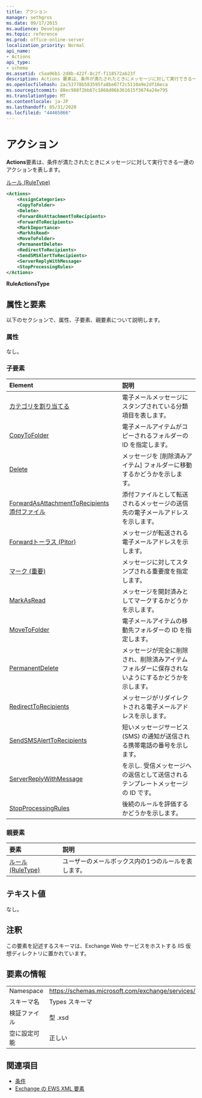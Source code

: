 ```yaml
---
title: アクション
manager: sethgros
ms.date: 09/17/2015
ms.audience: Developer
ms.topic: reference
ms.prod: office-online-server
localization_priority: Normal
api_name:
- Actions
api_type:
- schema
ms.assetid: c5aa96b1-2d8b-422f-8c2f-f118572ab23f
description: Actions 要素は、条件が満たされたときにメッセージに対して実行できる一連のアクションを表します。
ms.openlocfilehash: 2ac53778b583595fa8be07f2c5110a9e2df16eca
ms.sourcegitcommit: 88ec988f2bb67c1866d06b361615f3674a24e795
ms.translationtype: MT
ms.contentlocale: ja-JP
ms.lasthandoff: 05/31/2020
ms.locfileid: "44465066"
---
```

# <a name="actions"></a>アクション

**Actions**要素は、条件が満たされたときにメッセージに対して実行できる一連のアクションを表します。 
  
[ルール (RuleType)](rule-ruletype.md)
  
```XML
<Actions>
    <AssignCategories>
    <CopyToFolder>
    <Delete>
    <ForwardAsAttachmentToRecipients>
    <ForwardToRecipients>
    <MarkImportance>
    <MarkAsRead>
    <MoveToFolder>
    <PermanentDelete>
    <RedirectToRecipients>
    <SendSMSAlertToRecipients>
    <ServerReplyWithMessage>
    <StopProcessingRules>
</Actions>
```

 **RuleActionsType**
## <a name="attributes-and-elements"></a>属性と要素

以下のセクションで、属性、子要素、親要素について説明します。
  
### <a name="attributes"></a>属性

なし。
  
### <a name="child-elements"></a>子要素

|**Element**|**説明**|
|:-----|:-----|
|[カテゴリを割り当てる](assigncategories.md) <br/> |電子メールメッセージにスタンプされている分類項目を表します。  <br/> |
|[CopyToFolder](copytofolder.md) <br/> |電子メールアイテムがコピーされるフォルダーの ID を指定します。  <br/> |
|[Delete](delete.md) <br/> |メッセージを [削除済みアイテム] フォルダーに移動するかどうかを示します。  <br/> |
|[ForwardAsAttachmentToRecipients 添付ファイル](forwardasattachmenttorecipients.md) <br/> |添付ファイルとして転送されるメッセージの送信先の電子メールアドレスを示します。  <br/> |
|[Forwardトーラス (Pitor)](forwardtorecipients.md) <br/> |メッセージが転送される電子メールアドレスを示します。  <br/> |
|[マーク (重要)](markimportance.md) <br/> |メッセージに対してスタンプされる重要度を指定します。  <br/> |
|[MarkAsRead](markasread.md) <br/> |メッセージを開封済みとしてマークするかどうかを示します。  <br/> |
|[MoveToFolder](movetofolder.md) <br/> |電子メールアイテムの移動先フォルダーの ID を指定します。  <br/> |
|[PermanentDelete](permanentdelete.md) <br/> |メッセージが完全に削除され、削除済みアイテムフォルダーに保存されないようにするかどうかを示します。  <br/> |
|[RedirectToRecipients](redirecttorecipients.md) <br/> |メッセージがリダイレクトされる電子メールアドレスを示します。  <br/> |
|[SendSMSAlertToRecipients](sendsmsalerttorecipients.md) <br/> |短いメッセージサービス (SMS) の通知が送信される携帯電話の番号を示します。  <br/> |
|[ServerReplyWithMessage](serverreplywithmessage.md) <br/> |を示し. 受信メッセージへの返信として送信されるテンプレートメッセージの ID です。  <br/> |
|[StopProcessingRules](stopprocessingrules.md) <br/> |後続のルールを評価するかどうかを示します。  <br/> |
   
### <a name="parent-elements"></a>親要素

|**要素**|**説明**|
|:-----|:-----|
|[ルール (RuleType)](rule-ruletype.md) <br/> |ユーザーのメールボックス内の1つのルールを表します。  <br/> |
   
## <a name="text-value"></a>テキスト値

なし。
  
## <a name="remarks"></a>注釈

この要素を記述するスキーマは、Exchange Web サービスをホストする IIS 仮想ディレクトリに置かれています。
  
## <a name="element-information"></a>要素の情報

|||
|:-----|:-----|
|Namespace  <br/> |https://schemas.microsoft.com/exchange/services/2006/types  <br/> |
|スキーマ名  <br/> |Types スキーマ  <br/> |
|検証ファイル  <br/> |型 .xsd  <br/> |
|空に設定可能  <br/> |正しい  <br/> |
   
## <a name="see-also"></a>関連項目

- [条件](conditions.md)
- [Exchange の EWS XML 要素](ews-xml-elements-in-exchange.md)

